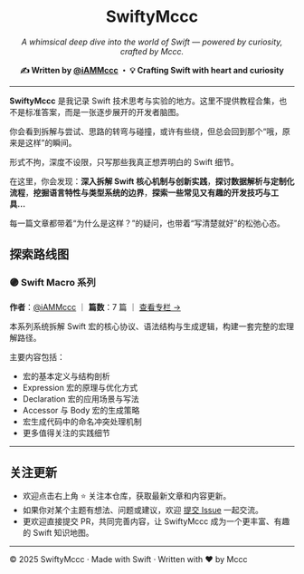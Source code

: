 
<h1 align="center">SwiftyMccc</h1>

<p align="center">
  <em>A whimsical deep dive into the world of Swift — powered by curiosity, crafted by Mccc.</em>
</p>

<p align="center">
  <strong>✍️ Written by <a href="https://github.com/iAMMccc">@iAMMccc</a> ・ 💡 Crafting Swift with heart and curiosity</strong>
</p>

---

**SwiftyMccc** 是我记录 Swift 技术思考与实验的地方。这里不提供教程合集，也不是标准答案，而是一张逐步展开的开发者脑图。

你会看到拆解与尝试、思路的转弯与碰撞，或许有些绕，但总会回到那个“哦，原来是这样”的瞬间。

形式不拘，深度不设限，只写那些我真正想弄明白的 Swift 细节。

在这里，你会发现：**深入拆解 Swift 核心机制与创新实践**，**探讨数据解析与定制化流程**，**挖掘语言特性与类型系统的边界**，**探索一些常见又有趣的开发技巧与工具…**

每一篇文章都带着“为什么是这样？”的疑问，也带着“写清楚就好”的松弛心态。



## 探索路线图

### 🟣 Swift Macro 系列

**作者**：[@iAMMccc](https://github.com/iAMMccc) ｜ **篇数**：7 篇 ｜ [查看专栏 →](SwiftMacro/README.md)

本系列系统拆解 Swift 宏的核心协议、语法结构与生成逻辑，构建一套完整的宏理解路径。

主要内容包括：

- 宏的基本定义与结构剖析  
- Expression 宏的原理与优化方式  
- Declaration 宏的应用场景与写法  
- Accessor 与 Body 宏的生成策略  
- 宏生成代码中的命名冲突处理机制  
- 更多值得关注的实践细节

---



## 关注更新

- 欢迎点击右上角 ⭐️ 关注本仓库，获取最新文章和内容更新。
- 如果你对某个主题有想法、问题或建议，欢迎 [提交 Issue](https://github.com/你的用户名/ThinkSwift/issues) 一起交流。
- 更欢迎直接提交 PR，共同完善内容，让 SwiftyMccc 成为一个更丰富、有趣的 Swift 知识地图。

------

© 2025 SwiftyMccc · Made with Swift · Written with ❤️ by Mccc

